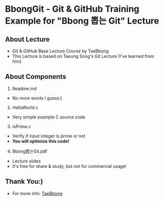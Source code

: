 # BbongGit - Git & GitHub Training Example for "Bbong 뽑는 Git" Lecture
## About Lecture
* Git & GitHub Base Lecture Course by TaeBbong
* This Lecture is based on Taeung Song's Git Lecture (I've learned from him)

## About Components
1. Readme.md
* No more words I guess:)
2. HelloWorld.c
* Very simple example C source code
3. isPrime.c
* Verify if input integer is prime or not
* **You will optimize this code!**
4. Bbong뽑는Git.pdf
* Lecture slides
* It's free for share & study, but not for commercial usage!

## Thank You:)
* For more info: [TaeBbong](taebbong.github.io)
